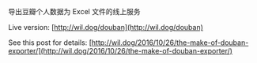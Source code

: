 导出豆瓣个人数据为 Excel 文件的线上服务

Live version: [http://wil.dog/douban](http://wil.dog/douban)

See this post for details: [http://wil.dog/2016/10/26/the-make-of-douban-exporter/](http://wil.dog/2016/10/26/the-make-of-douban-exporter/)
